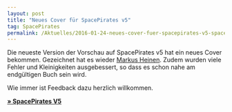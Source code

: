 ```yaml
---
layout: post
title: "Neues Cover für SpacePirates v5"
tag: SpacePirates
permalink: /Aktuelles/2016-01-24-neues-cover-fuer-spacepirates-v5-spacepirates
---
```


Die neueste Version der Vorschau auf SpacePirates v5 hat ein neues Cover bekommen. Gezeichnet hat es wieder [Markus Heinen](http://erlkoenig.artworkfolio.com/). Zudem wurden viele Fehler und Kleinigkeiten ausgebessert, so dass es schon nahe am endgültigen Buch sein wird.

Wie immer ist Feedback dazu herzlich willkommen.

**[&raquo; SpacePirates V5](https://spacepirates.jcgames.de/Spielregeln/)**
